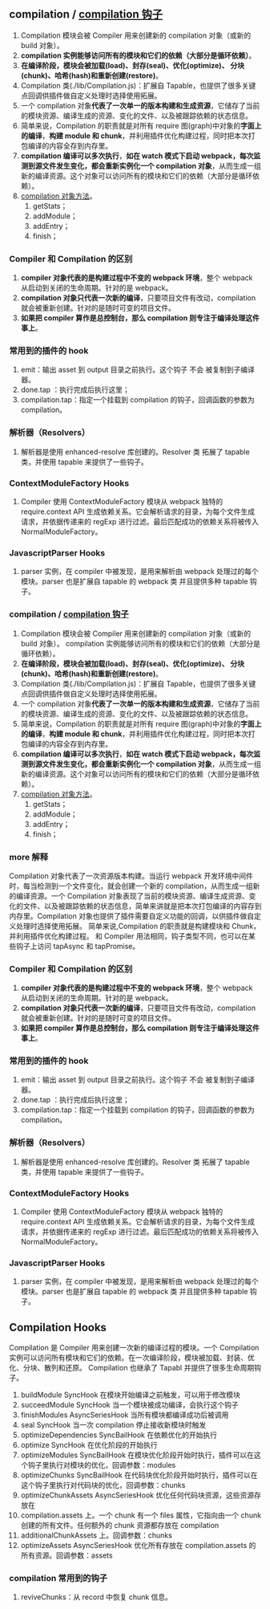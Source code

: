 ## compilation / [compilation 钩子](https://webpack.docschina.org/api/compilation-hooks/)

1. Compilation 模块会被 Compiler 用来创建新的 compilation 对象（或新的 build 对象）。
2. **compilation 实例能够访问所有的模块和它们的依赖（大部分是循环依赖）**。
3. **在编译阶段，模块会被加载(load)、封存(seal)、优化(optimize)、 分块(chunk)、哈希(hash)和重新创建(restore)**。
4. Compilation 类(./lib/Compilation.js)：扩展自 Tapable，也提供了很多关键点回调供插件做自定义处理时选择使用拓展。
5. 一个 compilation 对象**代表了一次单一的版本构建和生成资源**，它储存了当前的模块资源、编译生成的资源、变化的文件、以及被跟踪依赖的状态信息。
6. 简单来说，Compilation 的职责就是对所有 require 图(graph)中对象的**字面上的编译**，**构建 module 和 chunk**，并利用插件优化构建过程，同时把本次打包编译的内容全存到内存里。
7. **compilation 编译可以多次执行**，**如在 watch 模式下启动 webpack，每次监测到源文件发生变化，都会重新实例化一个 compilation 对象**，从而生成一组新的编译资源。这个对象可以访问所有的模块和它们的依赖（大部分是循环依赖）。
8. [compilation 对象方法](https://webpack.docschina.org/api/compilation-object/#compilation-object-methods)。
   1. getStats；
   2. addModule；
   3. addEntry；
   4. finish；

### Compiler 和 Compilation 的区别

1. **compiler 对象代表的是构建过程中不变的 webpack 环境**，整个 webpack 从启动到关闭的生命周期。针对的是 webpack。
2. **compilation 对象只代表一次新的编译**，只要项目文件有改动，compilation 就会被重新创建。针对的是随时可变的项目文件。
3. **如果把 compiler 算作是总控制台，那么 compilation 则专注于编译处理这件事上**。

### 常用到的插件的 hook

1. emit：输出 asset 到 output 目录之前执行。这个钩子 不会 被复制到子编译器。
2. done.tap ：执行完成后执行这里；
3. compilation.tap：指定一个挂载到 compilation 的钩子，回调函数的参数为 compilation。

### 解析器（Resolvers）

1. 解析器是使用 enhanced-resolve 库创建的。Resolver 类 拓展了 tapable 类，并使用 tapable 来提供了一些钩子。

### ContextModuleFactory Hooks

1. Compiler 使用 ContextModuleFactory 模块从 webpack 独特的 require.context API 生成依赖关系。它会解析请求的目录，为每个文件生成请求，并依据传递来的 regExp 进行过滤。最后匹配成功的依赖关系将被传入 NormalModuleFactory。

### JavascriptParser Hooks

1. parser 实例，在 compiler 中被发现，是用来解析由 webpack 处理过的每个模块。parser 也是扩展自 tapable 的 webpack 类 并且提供多种 tapable 钩子。

### compilation / [compilation 钩子](https://webpack.docschina.org/api/compilation-hooks/)

1. Compilation 模块会被 Compiler 用来创建新的 compilation 对象（或新的 build 对象）。 compilation 实例能够访问所有的模块和它们的依赖（大部分是循环依赖）。
2. **在编译阶段，模块会被加载(load)、封存(seal)、优化(optimize)、 分块(chunk)、哈希(hash)和重新创建(restore)**。
3. Compilation 类(./lib/Compilation.js)：扩展自 Tapable，也提供了很多关键点回调供插件做自定义处理时选择使用拓展。
4. 一个 compilation 对象**代表了一次单一的版本构建和生成资源**，它储存了当前的模块资源、编译生成的资源、变化的文件、以及被跟踪依赖的状态信息。
5. 简单来说，Compilation 的职责就是对所有 require 图(graph)中对象的**字面上的编译**，**构建 module 和 chunk**，并利用插件优化构建过程，同时把本次打包编译的内容全存到内存里。
6. **compilation 编译可以多次执行**，**如在 watch 模式下启动 webpack，每次监测到源文件发生变化，都会重新实例化一个 compilation 对象**，从而生成一组新的编译资源。这个对象可以访问所有的模块和它们的依赖（大部分是循环依赖）。
7. [compilation 对象方法](https://webpack.docschina.org/api/compilation-object/#compilation-object-methods)。
   1. getStats；
   2. addModule；
   3. addEntry；
   4. finish；

### more 解释

Compilation 对象代表了一次资源版本构建。当运行 webpack 开发环境中间件时，每当检测到一个文件变化，就会创建一个新的 compilation，从而生成一组新的编译资源。一个 Compilation 对象表现了当前的模块资源、编译生成资源、变化的文件、以及被跟踪依赖的状态信息，简单来讲就是把本次打包编译的内容存到内存里。Compilation 对象也提供了插件需要自定义功能的回调，以供插件做自定义处理时选择使用拓展。
简单来说,Compilation 的职责就是构建模块和 Chunk，并利用插件优化构建过程。
和 Compiler 用法相同，钩子类型不同，也可以在某些钩子上访问 tapAsync 和 tapPromise。

### Compiler 和 Compilation 的区别

1. **compiler 对象代表的是构建过程中不变的 webpack 环境**，整个 webpack 从启动到关闭的生命周期。针对的是 webpack。
2. **compilation 对象只代表一次新的编译**，只要项目文件有改动，compilation 就会被重新创建。针对的是随时可变的项目文件。
3. **如果把 compiler 算作是总控制台，那么 compilation 则专注于编译处理这件事上**。

### 常用到的插件的 hook

1. emit：输出 asset 到 output 目录之前执行。这个钩子 不会 被复制到子编译器。
2. done.tap ：执行完成后执行这里；
3. compilation.tap：指定一个挂载到 compilation 的钩子，回调函数的参数为 compilation。

### 解析器（Resolvers）

1. 解析器是使用 enhanced-resolve 库创建的。Resolver 类 拓展了 tapable 类，并使用 tapable 来提供了一些钩子。

### ContextModuleFactory Hooks

1. Compiler 使用 ContextModuleFactory 模块从 webpack 独特的 require.context API 生成依赖关系。它会解析请求的目录，为每个文件生成请求，并依据传递来的 regExp 进行过滤。最后匹配成功的依赖关系将被传入 NormalModuleFactory。

### JavascriptParser Hooks

1. parser 实例，在 compiler 中被发现，是用来解析由 webpack 处理过的每个模块。parser 也是扩展自 tapable 的 webpack 类 并且提供多种 tapable 钩子。

## Compilation Hooks

Compilation 是 Compiler 用来创建一次新的编译过程的模块。一个 Compilation 实例可以访问所有模块和它们的依赖。在一次编译阶段，模块被加载、封装、优化、分块、散列和还原。
Compilation 也继承了 Tapabl 并提供了很多生命周期钩子。

1. buildModule SyncHook 在模块开始编译之前触发，可以用于修改模块
2. succeedModule SyncHook 当一个模块被成功编译，会执行这个钩子
3. finishModules AsyncSeriesHook 当所有模块都编译成功后被调用
4. seal SyncHook 当一次 compilation 停止接收新模块时触发
5. optimizeDependencies SyncBailHook 在依赖优化的开始执行
6. optimize SyncHook 在优化阶段的开始执行
7. optimizeModules SyncBailHook 在模块优化阶段开始时执行，插件可以在这个钩子里执行对模块的优化，回调参数：modules
8. optimizeChunks SyncBailHook 在代码块优化阶段开始时执行，插件可以在这个钩子里执行对代码块的优化，回调参数：chunks
9. optimizeChunkAssets AsyncSeriesHook 优化任何代码块资源，这些资源存放在
10. compilation.assets 上。一个 chunk 有一个 files 属性，它指向由一个 chunk 创建的所有文件。任何额外的 chunk 资源都存放在 compilation
11. additionalChunkAssets 上。回调参数：chunks
12. optimizeAssets AsyncSeriesHook 优化所有存放在 compilation.assets 的所有资源。回调参数：assets

### compilation 常用到的钩子

1. reviveChunks：从 record 中恢复 chunk 信息。
